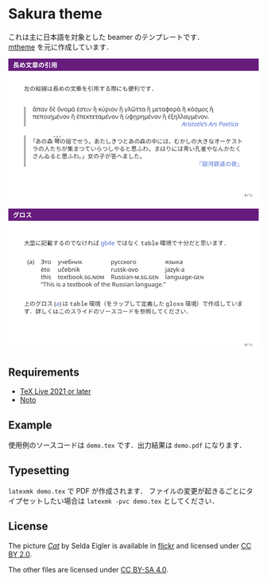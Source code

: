 Sakura theme
============

これは主に日本語を対象とした beamer のテンプレートです．  
[mtheme](https://github.com/matze/mtheme) を元に作成しています．

![デモのスクリーンショット（引用）](figures/9.png)

![デモのスクリーンショット（グロス）](figures/10.png)

## Requirements

+ [TeX Live 2021 or later](https://www.tug.org/texlive/)
+ [Noto](https://fonts.google.com/noto)

## Example

使用例のソースコードは `demo.tex` です．出力結果は `demo.pdf` になります．

## Typesetting

`latexmk demo.tex` で PDF が作成されます．
ファイルの変更が起きるごとにタイプセットしたい場合は `latexmk -pvc demo.tex` としてください．

## License

The picture [*Cat*](cat.jpg) by Selda Eigler is available in [flickr](https://www.flickr.com/photos/selda_eigler/8687127864/in/photolist-eeDNsC-qWFs4R-7CNDjJ-9c8DxY-eeDNhC-UCZ63T-dJNGUc-e5Nk39-988EVA-kUgwo-owDcVP-jQGjjt-5zkGTy-7WRCUo-b91XbZ-Mj8Ku-5pzwSA-9Bct2H-7CNHMY-7CJJMB-8MyEYn-9x45Mp-7JTq8M-ZrpGJ9-8fRht4-4SxVZT-5pzwjJ-ZsPJjL-aE44GL-dF6uWD-kqbHgM-5F373J-ZsQrVG-qyD7E9-ajyDPL-4WDvTp-KbDSc-5kCxD9-4MdeUo-pgDQcG-pPWrXD-662AFD-oTnC8k-apYceQ-nJSaaY-7CJLZv-7CJJMn-7CNFsU-XNMWkw-ccdtT9) and licensed under [CC BY 2.0](https://creativecommons.org/licenses/by/2.0/).

The other files are licensed under [CC BY-SA 4.0](https://creativecommons.org/licenses/by-sa/4.0/).
